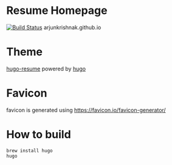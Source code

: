 # Resume Homepage
[![Build Status](https://travis-ci.org/ArjunKrishnak/hugo_resume.svg?branch=master)](https://travis-ci.org/ArjunKrishnak/hugo_resume)
arjunkrishnak.github.io
# Theme
  [hugo-resume](https://github.com/eddiewebb/hugo-resume) powered by [hugo](https://gohugo.io/)
# Favicon 
  favicon is generated using https://favicon.io/favicon-generator/ 
# How to build
```
brew install hugo
hugo
```
  


